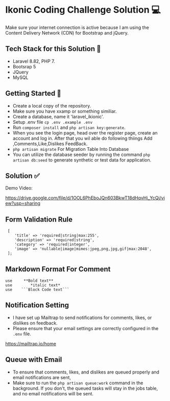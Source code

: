 # Ikonic Coding Challenge Solution 💻

Make sure your internet connection is active because I am using the Content Delivery Network (CDN) for Bootstrap and jQuery.

## Tech Stack for this Solution 🐘

-   Laravel 8.82, PHP 7.
-   Bootsrap 5
-   JQuery
-   MySQL

## Getting Started 🏃

-   Create a local copy of the repository.
-   Make sure you have xxamp or something similiar.
-   Create a database, name it 'laravel_ikionic'.
-   Setup .env file `cp .env .example .env`
-   Run `composer install` and `php artisan key:generate`.
-   When you see the login page, head over the register page, create an account and log in. After that you wil able do following thiings Add ,Comments,Like,Dislikes FeedBack.
-   `php artisan migrate` For Migration Table Into Database
-   You can utilize the database seeder by running the command `php artisan db:seed` to generate synthetic or test data for application.

## Solution ✅

Demo Video:

<!-- Website Flow -->

https://drive.google.com/file/d/1OOL6PhEboJQn603BkwT18dHqvHi_YcQj/view?usp=sharing

## Form Validation Rule

     [
        'title' => 'required|string|max:255',
        'description' => 'required|string',
        'category' => 'required|integer',
        'image' => 'nullable|image|mimes:jpeg,png,jpg,gif|max:2048',
     ];

## Markdown Format For Comment

    use     **Bold text**
    use        *italic text*
    use    ```Block Code text```

## Notification Setting

-   I have set up Mailtrap to send notifications for comments, likes, or dislikes on feedback.
-   Please ensure that your email settings are correctly configured in the `.env` file.

<!-- Link For Mailtrap -->

https://mailtrap.io/home

## Queue with Email

-   To ensure that comments, likes, and dislikes are queued properly and email notifications are sent,
-   Make sure to run the `php artisan queue:work` command in the background. If you don't, the queued tasks will stay in the jobs table, and no email notifications will be sent.
